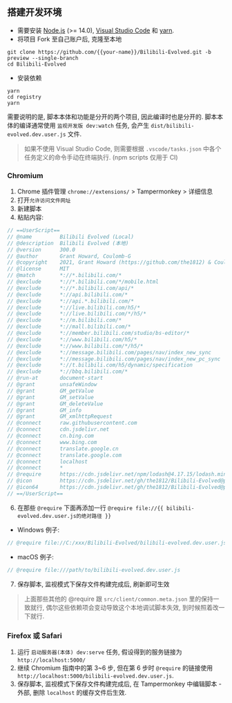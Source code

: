 ## 搭建开发环境

- 需要安装 [Node.js](https://nodejs.org/en/download/) (>= 14.0), [Visual Studio Code](https://code.visualstudio.com/) 和 [yarn](https://yarnpkg.com/getting-started/install#global-install).
- 将项目 Fork 至自己账户后, 克隆至本地

```
git clone https://github.com/{{your-name}}/Bilibili-Evolved.git -b preview --single-branch
cd Bilibili-Evolved
```

- 安装依赖

```
yarn
cd registry
yarn
```

需要说明的是, 脚本本体和功能是分开的两个项目, 因此编译时也是分开的. 脚本本体的编译通常使用 `监视开发版 dev:watch` 任务, 会产生 `dist/bilibili-evolved.dev.user.js` 文件.

> 如果不使用 Visual Studio Code, 则需要根据 `.vscode/tasks.json` 中各个任务定义的命令手动在终端执行. (npm scripts 仅用于 CI)

### Chromium

1. Chrome 插件管理 `chrome://extensions/` > Tampermonkey > 详细信息
2. 打开`允许访问文件网址`
3. 新建脚本
4. 粘贴内容:

```js
// ==UserScript==
// @name         Bilibili Evolved (Local)
// @description  Bilibili Evolved (本地)
// @version      300.0
// @author       Grant Howard, Coulomb-G
// @copyright    2021, Grant Howard (https://github.com/the1812) & Coulomb-G (https://github.com/Coulomb-G)
// @license      MIT
// @match        *://*.bilibili.com/*
// @exclude      *://*.bilibili.com/*/mobile.html
// @exclude      *://*.bilibili.com/api/*
// @exclude      *://api.bilibili.com/*
// @exclude      *://api.*.bilibili.com/*
// @exclude      *://live.bilibili.com/h5/*
// @exclude      *://live.bilibili.com/*/h5/*
// @exclude      *://m.bilibili.com/*
// @exclude      *://mall.bilibili.com/*
// @exclude      *://member.bilibili.com/studio/bs-editor/*
// @exclude      *://www.bilibili.com/h5/*
// @exclude      *://www.bilibili.com/*/h5/*
// @exclude      *://message.bilibili.com/pages/nav/index_new_sync
// @exclude      *://message.bilibili.com/pages/nav/index_new_pc_sync
// @exclude      *://t.bilibili.com/h5/dynamic/specification
// @exclude      *://bbq.bilibili.com/*
// @run-at       document-start
// @grant        unsafeWindow
// @grant        GM_getValue
// @grant        GM_setValue
// @grant        GM_deleteValue
// @grant        GM_info
// @grant        GM_xmlhttpRequest
// @connect      raw.githubusercontent.com
// @connect      cdn.jsdelivr.net
// @connect      cn.bing.com
// @connect      www.bing.com
// @connect      translate.google.cn
// @connect      translate.google.com
// @connect      localhost
// @connect      *
// @require      https://cdn.jsdelivr.net/npm/lodash@4.17.15/lodash.min.js
// @icon         https://cdn.jsdelivr.net/gh/the1812/Bilibili-Evolved@preview/images/logo-small.png
// @icon64       https://cdn.jsdelivr.net/gh/the1812/Bilibili-Evolved@preview/images/logo.png
// ==/UserScript==
```

6. 在那些 `@require` 下面再添加一行 `@require file://{{ bilibili-evolved.dev.user.js的绝对路径 }}`

- Windows 例子:

```js
// @require file://C:/xxx/Bilibili-Evolved/bilibili-evolved.dev.user.js
```

- macOS 例子:

```js
// @require file:///path/to/bilibili-evolved.dev.user.js
```

7. 保存脚本, 监视模式下保存文件构建完成后, 刷新即可生效

> 上面那些其他的 @require 跟 `src/client/common.meta.json` 里的保持一致就行, 偶尔这些依赖项会变动导致这个本地调试脚本失效, 到时候照着改一下就行.

### Firefox 或 Safari

1. 运行 `启动服务器(本体) dev:serve` 任务, 假设得到的服务链接为`http://localhost:5000/`
2. 继续 Chromium 指南中的第 3~6 步, 但在第 6 步时 `@require` 的链接使用 `http://localhost:5000/bilibili-evolved.dev.user.js`.
3. 保存脚本, 监视模式下保存文件构建完成后, 在 Tampermonkey 中编辑脚本 - 外部, 删除 `localhost` 的缓存文件后生效.
